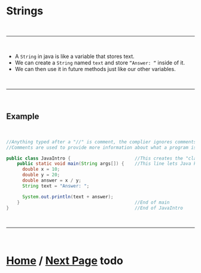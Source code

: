 # Strings

<br>

***

<br>

- A `String` in java is like a variable that stores text.
- We can create a `String` named `text` and store `“Answer: “` inside of it. 
- We can then use it in future methods just like our other variables.

<br>

***

<br> 

## Example

<br> 

````Java
//Anything typed after a "//" is comment, the complier ignores comments
//Comments are used to provide more information about what a program is doing.

public class JavaIntro {                        //This creates the "class", for now think of each class like a document or file
    public static void main(String args[]) {    //This line lets Java know what to run when you click execute below
      double x = 10;
      double y = 20;
      double answer = x / y;
      String text = "Answer: ";

      System.out.println(text + answer);
    }                                           //End of main
}                                               //End of JavaIntro
````

<br>

***

<br>

# [Home]() / [Next Page]() todo

